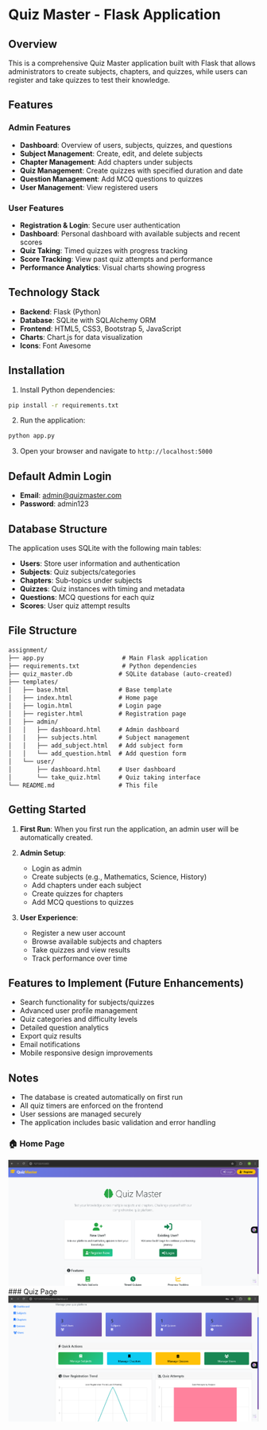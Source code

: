 # Quiz Master - Flask Application

## Overview
This is a comprehensive Quiz Master application built with Flask that allows administrators to create subjects, chapters, and quizzes, while users can register and take quizzes to test their knowledge.

## Features

### Admin Features
- **Dashboard**: Overview of users, subjects, quizzes, and questions
- **Subject Management**: Create, edit, and delete subjects
- **Chapter Management**: Add chapters under subjects
- **Quiz Management**: Create quizzes with specified duration and date
- **Question Management**: Add MCQ questions to quizzes
- **User Management**: View registered users

### User Features
- **Registration & Login**: Secure user authentication
- **Dashboard**: Personal dashboard with available subjects and recent scores
- **Quiz Taking**: Timed quizzes with progress tracking
- **Score Tracking**: View past quiz attempts and performance
- **Performance Analytics**: Visual charts showing progress

## Technology Stack
- **Backend**: Flask (Python)
- **Database**: SQLite with SQLAlchemy ORM
- **Frontend**: HTML5, CSS3, Bootstrap 5, JavaScript
- **Charts**: Chart.js for data visualization
- **Icons**: Font Awesome

## Installation

1. Install Python dependencies:
```bash
pip install -r requirements.txt
```

2. Run the application:
```bash
python app.py
```

3. Open your browser and navigate to `http://localhost:5000`

## Default Admin Login
- **Email**: admin@quizmaster.com
- **Password**: admin123

## Database Structure
The application uses SQLite with the following main tables:
- **Users**: Store user information and authentication
- **Subjects**: Quiz subjects/categories
- **Chapters**: Sub-topics under subjects
- **Quizzes**: Quiz instances with timing and metadata
- **Questions**: MCQ questions for each quiz
- **Scores**: User quiz attempt results

## File Structure
```
assignment/
├── app.py                      # Main Flask application
├── requirements.txt            # Python dependencies
├── quiz_master.db             # SQLite database (auto-created)
├── templates/
│   ├── base.html              # Base template
│   ├── index.html             # Home page
│   ├── login.html             # Login page
│   ├── register.html          # Registration page
│   ├── admin/
│   │   ├── dashboard.html     # Admin dashboard
│   │   ├── subjects.html      # Subject management
│   │   ├── add_subject.html   # Add subject form
│   │   └── add_question.html  # Add question form
│   └── user/
│       ├── dashboard.html     # User dashboard
│       └── take_quiz.html     # Quiz taking interface
└── README.md                  # This file
```

## Getting Started

1. **First Run**: When you first run the application, an admin user will be automatically created.

2. **Admin Setup**: 
   - Login as admin
   - Create subjects (e.g., Mathematics, Science, History)
   - Add chapters under each subject
   - Create quizzes for chapters
   - Add MCQ questions to quizzes

3. **User Experience**:
   - Register a new user account
   - Browse available subjects and chapters
   - Take quizzes and view results
   - Track performance over time

## Features to Implement (Future Enhancements)
- Search functionality for subjects/quizzes
- Advanced user profile management
- Quiz categories and difficulty levels
- Detailed question analytics
- Export quiz results
- Email notifications
- Mobile responsive design improvements

## Notes
- The database is created automatically on first run
- All quiz timers are enforced on the frontend
- User sessions are managed securely
- The application includes basic validation and error handling
### 🏠 Home Page
<img src="assets/home.png" width="700">
### Quiz Page
<img src="assets/quiz.png" width="700">

